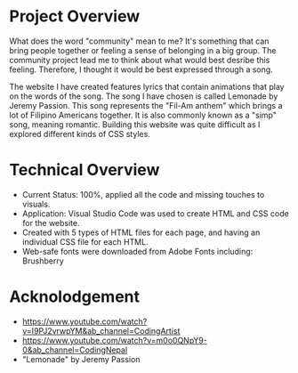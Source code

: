 # Project Overview
 What does the word "community" mean to me? It's something that can bring people together or feeling a sense of belonging in a big group. The community project lead me to think about what would best desribe this feeling. Therefore, I thought it would be best expressed through a song.

 The website I have created features lyrics that contain animations that play on the words of the song. The song I have chosen is called Lemonade by Jeremy Passion. This song represents the "Fil-Am anthem" which brings a lot of Filipino Americans together. It is also commonly known as a "simp" song, meaning romantic. Building this website was quite difficult as I explored different kinds of CSS styles. 

# Technical Overview
  - Current Status: 100%, applied all the code and missing touches to visuals.
  - Application: Visual Studio Code was used to create HTML and CSS code for the website.
  - Created with 5 types of HTML files for each page, and having an individual CSS file for each HTML.
  - Web-safe fonts were downloaded from Adobe Fonts including: Brushberry

# Acknolodgement
- https://www.youtube.com/watch?v=I9PJ2vrwpYM&ab_channel=CodingArtist
- https://www.youtube.com/watch?v=m0o0QNpY9-0&ab_channel=CodingNepal
- "Lemonade" by Jeremy Passion
